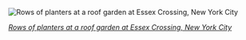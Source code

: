 
![Rows of planters at a roof garden at Essex Crossing, New York City](https://upload.wikimedia.org/wikipedia/commons/thumb/e/ef/Rooftop_farm_at_the_Essex_%2865787p%29.jpg/450px-Rooftop_farm_at_the_Essex_%2865787p%29.jpg)

*[Rows of planters at a roof garden at Essex Crossing, New York City](https://wikipedia.org/wiki/File:Rooftop_farm_at_the_Essex_(65787p).jpg)*
